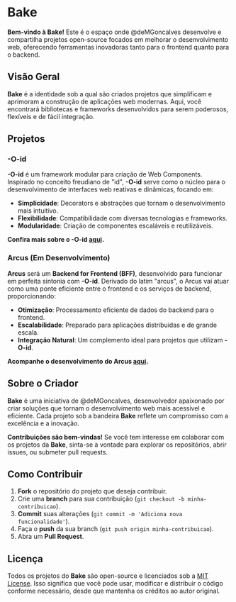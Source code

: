 # Bake

**Bem-vindo à Bake!** Este é o espaço onde @deMGoncalves desenvolve e compartilha projetos open-source focados em melhorar o desenvolvimento web, oferecendo ferramentas inovadoras tanto para o frontend quanto para o backend.

## Visão Geral

**Bake** é a identidade sob a qual são criados projetos que simplificam e aprimoram a construção de aplicações web modernas. Aqui, você encontrará bibliotecas e frameworks desenvolvidos para serem poderosos, flexíveis e de fácil integração.

## Projetos

### -O-id

**-O-id** é um framework modular para criação de Web Components. Inspirado no conceito freudiano de "id", **-O-id** serve como o núcleo para o desenvolvimento de interfaces web reativas e dinâmicas, focando em:

- **Simplicidade**: Decorators e abstrações que tornam o desenvolvimento mais intuitivo.
- **Flexibilidade**: Compatibilidade com diversas tecnologias e frameworks.
- **Modularidade**: Criação de componentes escaláveis e reutilizáveis.

**Confira mais sobre o -O-id [aqui](https://github.com/bake-js/-O-id).**

### Arcus (Em Desenvolvimento)

**Arcus** será um **Backend for Frontend (BFF)**, desenvolvido para funcionar em perfeita sintonia com **-O-id**. Derivado do latim "arcus", o Arcus vai atuar como uma ponte eficiente entre o frontend e os serviços de backend, proporcionando:

- **Otimização**: Processamento eficiente de dados do backend para o frontend.
- **Escalabilidade**: Preparado para aplicações distribuídas e de grande escala.
- **Integração Natural**: Um complemento ideal para projetos que utilizam **-O-id**.

**Acompanhe o desenvolvimento do Arcus [aqui](https://github.com/bake-js/arcus).**

## Sobre o Criador

**Bake** é uma iniciativa de @deMGoncalves, desenvolvedor apaixonado por criar soluções que tornam o desenvolvimento web mais acessível e eficiente. Cada projeto sob a bandeira **Bake** reflete um compromisso com a excelência e a inovação.

**Contribuições são bem-vindas!** Se você tem interesse em colaborar com os projetos da **Bake**, sinta-se à vontade para explorar os repositórios, abrir issues, ou submeter pull requests.

## Como Contribuir

1. **Fork** o repositório do projeto que deseja contribuir.
2. Crie uma **branch** para sua contribuição (`git checkout -b minha-contribuicao`).
3. **Commit** suas alterações (`git commit -m 'Adiciona nova funcionalidade'`).
4. Faça o **push** da sua branch (`git push origin minha-contribuicao`).
5. Abra um **Pull Request**.

## Licença

Todos os projetos do **Bake** são open-source e licenciados sob a [MIT License](https://opensource.org/licenses/MIT). Isso significa que você pode usar, modificar e distribuir o código conforme necessário, desde que mantenha os créditos ao autor original.
